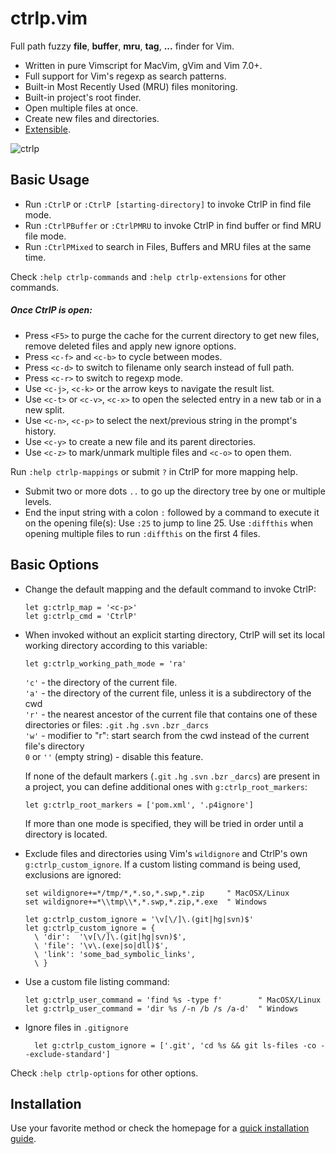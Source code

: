 # ctrlp.vim
Full path fuzzy __file__, __buffer__, __mru__, __tag__, __...__ finder for Vim.

* Written in pure Vimscript for MacVim, gVim and Vim 7.0+.
* Full support for Vim's regexp as search patterns.
* Built-in Most Recently Used (MRU) files monitoring.
* Built-in project's root finder.
* Open multiple files at once.
* Create new files and directories.
* [Extensible][2].

![ctrlp][1]

## Basic Usage
* Run `:CtrlP` or `:CtrlP [starting-directory]` to invoke CtrlP in find file mode.
* Run `:CtrlPBuffer` or `:CtrlPMRU` to invoke CtrlP in find buffer or find MRU file mode.
* Run `:CtrlPMixed` to search in Files, Buffers and MRU files at the same time.

Check `:help ctrlp-commands` and `:help ctrlp-extensions` for other commands.

##### Once CtrlP is open:
* Press `<F5>` to purge the cache for the current directory to get new files, remove deleted files and apply new ignore options.
* Press `<c-f>` and `<c-b>` to cycle between modes.
* Press `<c-d>` to switch to filename only search instead of full path.
* Press `<c-r>` to switch to regexp mode.
* Use `<c-j>`, `<c-k>` or the arrow keys to navigate the result list.
* Use `<c-t>` or `<c-v>`, `<c-x>` to open the selected entry in a new tab or in a new split.
* Use `<c-n>`, `<c-p>` to select the next/previous string in the prompt's history.
* Use `<c-y>` to create a new file and its parent directories.
* Use `<c-z>` to mark/unmark multiple files and `<c-o>` to open them.

Run `:help ctrlp-mappings` or submit `?` in CtrlP for more mapping help.

* Submit two or more dots `..` to go up the directory tree by one or multiple levels.
* End the input string with a colon `:` followed by a command to execute it on the opening file(s):
Use `:25` to jump to line 25.
Use `:diffthis` when opening multiple files to run `:diffthis` on the first 4 files.

## Basic Options
* Change the default mapping and the default command to invoke CtrlP:

    ```vim
    let g:ctrlp_map = '<c-p>'
    let g:ctrlp_cmd = 'CtrlP'
    ```

* When invoked without an explicit starting directory, CtrlP will set its local working directory according to this variable:

    ```vim
    let g:ctrlp_working_path_mode = 'ra'
    ```

    `'c'` - the directory of the current file.  
    `'a'` - the directory of the current file, unless it is a subdirectory of the cwd  
    `'r'` - the nearest ancestor of the current file that contains one of these directories or files: `.git` `.hg` `.svn` `.bzr` `_darcs`  
    `'w'` - modifier to "r": start search from the cwd instead of the current file's directory  
    `0` or `''` (empty string) - disable this feature.

    If none of the default markers (`.git` `.hg` `.svn` `.bzr` `_darcs`) are present in a project, you can define additional ones with `g:ctrlp_root_markers`:

    ```vim
    let g:ctrlp_root_markers = ['pom.xml', '.p4ignore']
    ```

    If more than one mode is specified, they will be tried in order until a directory is located.

* Exclude files and directories using Vim's `wildignore` and CtrlP's own `g:ctrlp_custom_ignore`. If a custom listing command is being used, exclusions are ignored:

    ```vim
    set wildignore+=*/tmp/*,*.so,*.swp,*.zip     " MacOSX/Linux
    set wildignore+=*\\tmp\\*,*.swp,*.zip,*.exe  " Windows

    let g:ctrlp_custom_ignore = '\v[\/]\.(git|hg|svn)$'
    let g:ctrlp_custom_ignore = {
      \ 'dir':  '\v[\/]\.(git|hg|svn)$',
      \ 'file': '\v\.(exe|so|dll)$',
      \ 'link': 'some_bad_symbolic_links',
      \ }
    ```

* Use a custom file listing command:

    ```vim
    let g:ctrlp_user_command = 'find %s -type f'        " MacOSX/Linux
    let g:ctrlp_user_command = 'dir %s /-n /b /s /a-d'  " Windows
    ```

* Ignore files in `.gitignore`
    
    ```vim
      let g:ctrlp_custom_ignore = ['.git', 'cd %s && git ls-files -co --exclude-standard']
    ```

Check `:help ctrlp-options` for other options.

## Installation
Use your favorite method or check the homepage for a [quick installation guide][3].

[1]: http://i.imgur.com/aOcwHwt.png
[2]: https://github.com/ctrlpvim/ctrlp.vim/tree/extensions
[3]: http://ctrlpvim.github.com/ctrlp.vim#installation
